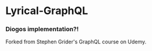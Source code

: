 # Lyrical-GraphQL

### Diogos implementation?!
Forked from Stephen Grider's GraphQL course on Udemy.
